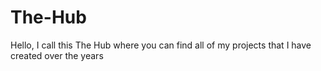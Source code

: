 # The-Hub
Hello, I call this The Hub where you can find all of my projects that I have created over the years
